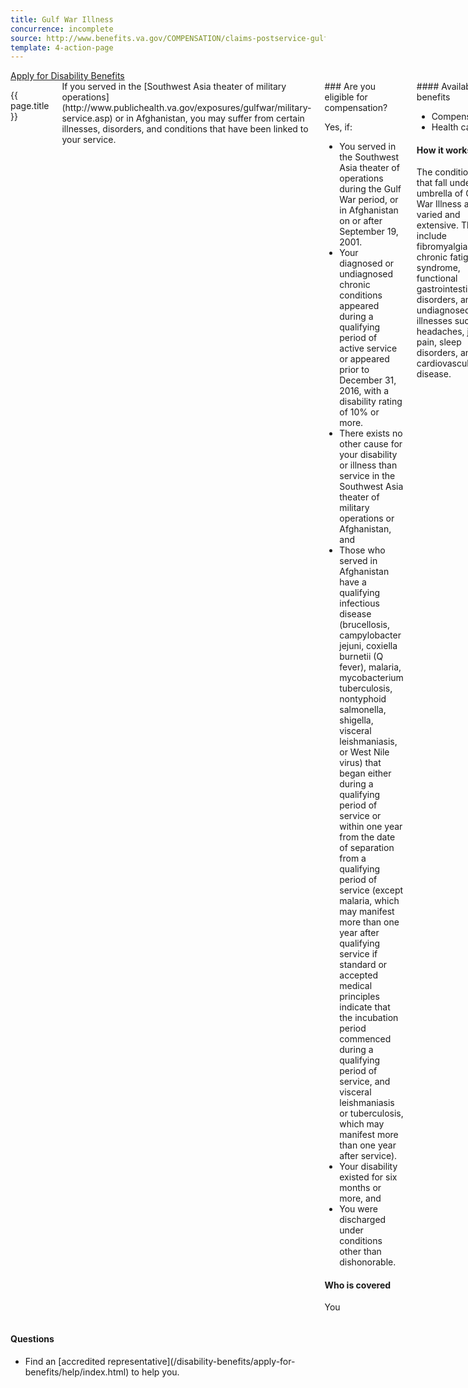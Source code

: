 ```yaml
---
title: Gulf War Illness
concurrence: incomplete
source: http://www.benefits.va.gov/COMPENSATION/claims-postservice-gulfwar.asp
template: 4-action-page
---
```


<div class="main" role="main" markdown="0">

<div class="action-bar">
  <div class="row">
    <div class="small-12 columns">
      <a class="usa-button-primary" href="/disability-benefits/apply-for-benefits/">Apply for Disability Benefits</a>
    </div>
  </div>
</div>

<div class="section one" markdown="0">
<div class="primary" markdown="0">
<div class="row" markdown="0">
<div class="small-12 medium-8 columns">
<dl class="panel-list plain">
<dt>{{ page.title }}</dt>
</dl>
<div markdown="1">
If you served in the [Southwest Asia theater of military operations](http://www.publichealth.va.gov/exposures/gulfwar/military-service.asp) or in Afghanistan, you may suffer from certain illnesses, disorders, and conditions that have been linked to your service.
</div>
<div class="call-out" markdown="1">
### Are you eligible for compensation?

Yes, if:

- You served in the Southwest Asia theater of operations during the Gulf War period, or in Afghanistan on or after September 19, 2001.
- Your diagnosed or undiagnosed chronic conditions appeared during a qualifying period of active service or appeared prior to December 31, 2016, with a disability rating of 10% or more.
- There exists no other cause for your disability or illness than service in the Southwest Asia theater of military operations or Afghanistan, and
- Those who served in Afghanistan have a qualifying infectious disease (brucellosis, campylobacter jejuni, coxiella burnetii (Q fever), malaria, mycobacterium tuberculosis, nontyphoid salmonella, shigella, visceral leishmaniasis, or West Nile virus) that began either during a qualifying period of service or within one year from the date of separation from a qualifying period of service (except malaria, which may manifest more than one year after qualifying service if standard or accepted medical principles indicate that the incubation period commenced during a qualifying period of service, and visceral leishmaniasis or tuberculosis, which may manifest more than one year after service).
- Your disability existed for six months or more, and
- You were discharged under conditions other than dishonorable.

#### Who is covered

You
</div>
<div markdown="1">
#### Available benefits

- Compensation
- Health care

#### How it works

The conditions that fall under the umbrella of Gulf War Illness are varied and extensive. They include fibromyalgia, chronic fatigue syndrome, functional gastrointestinal disorders, and undiagnosed illnesses such as headaches, joint pain, sleep disorders, and cardiovascular disease.


</div>

</div>


<div class="small-12 medium-4 columns" markdown="0">
<div markdown="0">

<h4 class="highlight">Questions</h4>

<ul class="plain">

<li markdown="1">
Find an [accredited representative](/disability-benefits/apply-for-benefits/help/index.html) to help you.

</li>

</ul>

</div>
</div>


</div>
</div>
</div>

<!--

<div class="section secondary" markdown="0">
<div class="row" markdown="0">
<div class="small-12 columns" markdown="1">

#### See also:

- Start application process
- Learn more detailed health information about Gulf War Illness

</div>
</div>
</div>

-->

</div>
